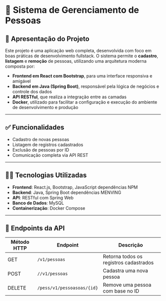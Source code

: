 # 📘 Sistema de Gerenciamento de Pessoas

## 📌 Apresentação do Projeto

Este projeto é uma aplicação web completa, desenvolvida com foco em boas práticas de desenvolvimento fullstack. O sistema permite o **cadastro**, **listagem** e **remoção** de pessoas, utilizando uma arquitetura moderna composta por:

- **Frontend em React com Bootstrap**, para uma interface responsiva e amigável
- **Backend em Java (Spring Boot)**, responsável pela lógica de negócios e controle dos dados
- **API RESTful**, que realiza a integração entre as camadas
- **Docker**, utilizado para facilitar a configuração e execução do ambiente de desenvolvimento e produção

---

## ✅ Funcionalidades

- Cadastro de novas pessoas
- Listagem de registros cadastrados
- Exclusão de pessoas por ID
- Comunicação completa via API REST

---

## 🧑‍💻 Tecnologias Utilizadas

- **Frontend**: React.js, Bootstrap, JavaScript   dependências  NPM
- **Backend**: Java, Spring Boot dependências  MENVING
- **API**: RESTful com Spring Web
- **Banco de Dados**: MySQL
- **Containerização**: Docker Compose

---

## 🔗 Endpoints da API

| Método HTTP | Endpoint                    | Descrição                              |
|-------------|-----------------------------|----------------------------------------|
| GET         | `/v1/pessoas`               | Retorna todos os registros cadastrados |
| POST        | `//v1/pessoas`              | Cadastra uma nova pessoa               |
| DELETE      | `/pess/v1/pessoasoas/{id}`  | Remove uma pessoa com base no ID       |

